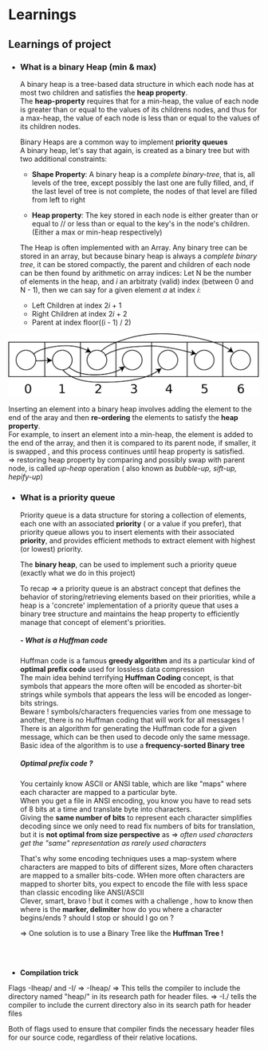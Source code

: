 # **Learnings**

## **Learnings of project**

- ### **What is a binary Heap (min & max)**

  A binary heap is a tree-based data structure in which each node has at most two children and satisfies the **heap property**. <br>
  The **heap-property** requires that for a min-heap, the value of each node is greater than or equal to the values of its childrens nodes, and thus for a max-heap, the value of each node is less than or equal to the values of its children nodes.

  Binary Heaps are a common way to implement **priority queues** <br>
  A binary heap, let's say that again, is created as a binary tree but with two additional constraints:

  - **Shape Property**: A binary heap is a <i>complete binary-tree</i>, that is, all levels of the tree, except possibly the last one are fully filled, and, if the last level of tree is not complete, the nodes of that level are filled from left to right

  - **Heap property**: The key stored in each node is either greater than or equal to // or less than or equal to the key's in the node's children. (Either a max or min-heap respectively)

  The Heap is often implemented with an Array. Any binary tree can be stored in an array, but because binary heap is always a <i>complete binary tree</i>, it can be stored compactly, the parent and children of each node can be then found by arithmetic on array indices:
  Let N be the number of elements in the heap, and <i>i</i> an arbitraty (valid) index (between 0 and N - 1), then we can say for a given element <i>a</i> at index <i>i</i>:

  - Left Children at index 2<i>i</i> + 1
  - Right Children at index 2<i>i</i> + 2
  - Parent at index floor((i - 1) / 2)

<img src="./img/HeapArray.png">

Inserting an element into a binary heap involves adding the element to the end of the aray and then **re-ordering** the elements to satisfy the **heap property**. <br>
For example, to insert an element into a min-heap, the element is added to the end of the array, and then it is compared to its parent node, if smaller, it is swapped , and this process continues until heap property is satisfied. <br>
=> restoring heap property by comparing and possibly swap with parent node, is called <i>up-heap</i> operation ( also known as <i>bubble-up, sift-up, hepify-up</i>)

- ### **What is a priority queue**

  Priority queue is a data structure for storing a collection of elements, each one with an associated **priority** ( or a value if you prefer), that priority queue allows you to insert elements with their associated **priority**, and provides efficient methods to extract element with highest (or lowest) priority.

  The **binary heap**, can be used to implement such a priority queue (exactly what we do in this project)

  To recap => a priority queue is an abstract concept that defines the behavior of storing/retrieving elements based on their priorities, while a heap is a 'concrete' implementation of a priority queue that uses a binary tree structure and maintains the heap property to efficiently manage that concept of element's priorities.

  ##### - **What is a Huffman code**

  Huffman code is a famous **greedy algorithm** and its a particular kind of **optimal prefix code** used for lossless data compression <br>
  The main idea behind terrifying **Huffman Coding** concept, is that symbols that appears the more often will be encoded as shorter-bit strings while symbols that appears the less will be encoded as longer-bits strings. <br>
  Beware ! symbols/characters frequencies varies from one message to another, there is no Huffman coding that will work for all messages ! There is an algorithm for generating the Huffman code for a given message, which can be then used to decode only the same message. <br>
  Basic idea of the algorithm is to use a **frequency-sorted Binary tree** <br>

  ##### **Optimal prefix code ?**

  You certainly know ASCII or ANSI table, which are like "maps" where each character are mapped to a particular byte. <br>
  When you get a file in ANSI encoding, you know you have to read sets of 8 bits at a time and translate byte into characters. <br>
  Giving the **same number of bits** to represent each character simplifies decoding since we only need to read fix numbers of bits for translation, but it is **not optimal from size perspective** as => <i>often used characters get the "same" representation as rarely used characters </i> <br>

  That's why some encoding techniques uses a map-system where characters are mapped to bits of different sizes, More often characters are mapped to a smaller bits-code. WHen more often characters are mapped to shorter bits, you expect to encode the file with less space than classic encoding like ANSI/ASCII <br>
  Clever, smart, bravo ! but it comes with a challenge , how to know then where is the **marker, delimiter** how do you where a character begins/ends ? should I stop or should I go on ? <br>

  => One solution is to use a Binary Tree like the **Huffman Tree !**

<br><br>

- **Compilation trick**

Flags -Iheap/ and -I/
=> -Iheap/ => This tells the compiler to include the directory named "heap/" in its research path for header files.
=> -I./ tells the compiler to include the current directory also in its search path for header files

Both of flags used to ensure that compiler finds the necessary header files for our source code, regardless of their relative locations.
